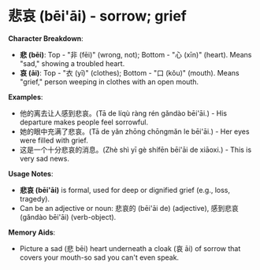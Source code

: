 # **悲哀 (bēi'āi) - sorrow; grief**

**Character Breakdown**:  
- **悲 (bēi)**: Top - "非 (fēi)" (wrong, not); Bottom - "心 (xīn)" (heart). Means "sad," showing a troubled heart.  
- **哀 (āi)**: Top - "衣 (yī)" (clothes); Bottom - "口 (kǒu)" (mouth). Means "grief," person weeping in clothes with an open mouth.

**Examples**:  
- 他的离去让人感到悲哀。(Tā de líqù ràng rén gǎndào bēi'āi.) - His departure makes people feel sorrowful.  
- 她的眼中充满了悲哀。(Tā de yǎn zhōng chōngmǎn le bēi'āi.) - Her eyes were filled with grief.  
- 这是一个十分悲哀的消息。(Zhè shì yī gè shífēn bēi'āi de xiāoxi.) - This is very sad news.

**Usage Notes**:  
- **悲哀 (bēi'āi)** is formal, used for deep or dignified grief (e.g., loss, tragedy).  
- Can be an adjective or noun: 悲哀的 (bēi'āi de) (adjective), 感到悲哀 (gǎndào bēi'āi) (verb-object).

**Memory Aids**:  
- Picture a sad (悲 bēi) heart underneath a cloak (哀 āi) of sorrow that covers your mouth-so sad you can't even speak.